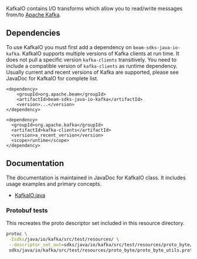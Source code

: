 <!--
    Licensed to the Apache Software Foundation (ASF) under one
    or more contributor license agreements.  See the NOTICE file
    distributed with this work for additional information
    regarding copyright ownership.  The ASF licenses this file
    to you under the Apache License, Version 2.0 (the
    "License"); you may not use this file except in compliance
    with the License.  You may obtain a copy of the License at

      http://www.apache.org/licenses/LICENSE-2.0

    Unless required by applicable law or agreed to in writing,
    software distributed under the License is distributed on an
    "AS IS" BASIS, WITHOUT WARRANTIES OR CONDITIONS OF ANY
    KIND, either express or implied.  See the License for the
    specific language governing permissions and limitations
    under the License.
-->

KafkaIO contains I/O transforms which allow you to read/write messages from/to [Apache Kafka](http://kafka.apache.org/).

## Dependencies

To use KafkaIO you must first add a dependency on `beam-sdks-java-io-kafka`. KafkaIO supports
multiple versions of Kafka clients at run time. It does not pull a specific version `kafka-clients`
transitively. You need to include a compatible version of `kafka-clients` as runtime dependency.
Usually current and recent versions of Kafka are supported, please see JavaDoc for KafkaIO for
complete list.

```maven
<dependency>
    <groupId>org.apache.beam</groupId>
    <artifactId>beam-sdks-java-io-kafka</artifactId>
    <version>...</version>
</dependency>

<dependency>
  <groupId>org.apache.kafka</groupId>
  <artifactId>kafka-clients</artifactId>
  <version>a_recent_version</version>
  <scope>runtime</scope>
</dependency>
```

## Documentation

The documentation is maintained in JavaDoc for KafkaIO class. It includes
 usage examples and primary concepts.
- [KafkaIO.java](src/main/java/org/apache/beam/sdk/io/kafka/KafkaIO.java)

### Protobuf tests
This recreates the proto descriptor set included in this resource directory.

```bash
protoc \
 -Isdks/java/io/kafka/src/test/resources/ \
 --descriptor_set_out=sdks/java/io/kafka/src/test/resources/proto_byte/file_descriptor/proto_byte_utils.pb \
 sdks/java/io/kafka/src/test/resources/proto_byte/proto_byte_utils.proto
```